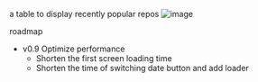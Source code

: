 a table to display recently popular repos
![image](https://github.com/yanggggjie/rising-repo/blob/main/example/example.png)

roadmap
- v0.9 Optimize performance
  - Shorten the first screen loading time
  - Shorten the time of switching date button and add loader
